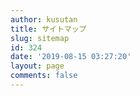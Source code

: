 ```yaml
---
author: kusutan
title: サイトマップ
slug: sitemap
id: 324
date: '2019-08-15 03:27:20'
layout: page
comments: false
---
```


